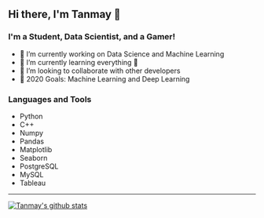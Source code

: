 ## Hi there, I'm Tanmay 👋

### I'm a Student, Data Scientist, and a Gamer!
- 🔭 I’m currently working on Data Science and Machine Learning
- 🌱 I’m currently learning everything 🤣
- 👯 I’m looking to collaborate with other developers
- 🥅 2020 Goals: Machine Learning and Deep Learning

### Languages and Tools

- Python
- C++
- Numpy
- Pandas
- Matplotlib
- Seaborn
- PostgreSQL
- MySQL
- Tableau

---

[![Tanmay's github stats](https://github-readme-stats.vercel.app/api?username=tansha31&hide=contribs)](https://github.com/anuraghazra/github-readme-stats)
